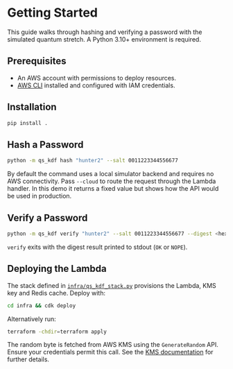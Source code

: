 # Getting Started

This guide walks through hashing and verifying a password with the simulated
quantum stretch. A Python 3.10+ environment is required.

## Prerequisites

- An AWS account with permissions to deploy resources.
- [AWS CLI](https://docs.aws.amazon.com/cli/) installed and configured with
  IAM credentials.

## Installation

```bash
pip install .
```

## Hash a Password

```bash
python -m qs_kdf hash "hunter2" --salt 0011223344556677
```

By default the command uses a local simulator backend and requires no AWS
connectivity. Pass `--cloud` to route the request through the Lambda handler.
In this demo it returns a fixed value but shows how the API would be used in
production.

## Verify a Password

```bash
python -m qs_kdf verify "hunter2" --salt 0011223344556677 --digest <hex>
```

`verify` exits with the digest result printed to stdout (`OK` or `NOPE`).

## Deploying the Lambda

The stack defined in [`infra/qs_kdf_stack.py`](../infra/qs_kdf_stack.py)
provisions the Lambda, KMS key and Redis cache. Deploy with:

```bash
cd infra && cdk deploy
```

Alternatively run:

```bash
terraform -chdir=terraform apply
```

The random byte is fetched from AWS KMS using the `GenerateRandom` API. Ensure
your credentials permit this call. See the
[KMS documentation](https://docs.aws.amazon.com/kms/latest/APIReference/)
for further details.
